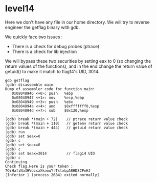# level14

Here we don't have any file in our home directory. We will try to reverse engineer the getflag binary with gdb.

We quickly face two issues :
- There is a check for debug probes (ptrace)
- There is a check for lib injection

We will bypass these two securities by setting eax to 0 (so changing the return values of the functions), and in the end change the return value of getuid() to make it match to flag14's UID, 3014.

    gdb getflag
    (gdb) disassemble main
    Dump of assembler code for function main:
       0x08048946 <+0>:	push   %ebp
       0x08048947 <+1>:	mov    %esp,%ebp
       0x08048949 <+3>:	push   %ebx
       0x0804894a <+4>:	and    $0xfffffff0,%esp
       0x0804894d <+7>:	sub    $0x120,%esp
       ...
    (gdb) break *(main + 72)    // ptrace return value check
    (gdb) break *(main + 110)   // getenv return value check
    (gdb) break *(main + 444)   // getuid return value check
    (gdb) run
    (gdb) set $eax=0
    (gdb) c
    (gdb) set $eax=0
    (gdb) c
    (gdb) set $eax=3014         // flag14 UID
    (gdb) c
    Continuing.
    Check flag.Here is your token : 7QiHafiNa3HVozsaXkawuYrTstxbpABHD8CPnHJ
    [Inferior 1 (process 2684) exited normally]